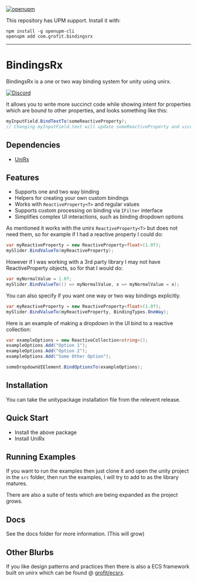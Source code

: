 [![openupm](https://img.shields.io/npm/v/com.grofit.bindingsrx?label=openupm&registry_uri=https://package.openupm.com)](https://openupm.com/packages/com.grofit.bindingsrx/)

This repository has UPM support. Install it with:

```
npm install -g openupm-cli
openupm add com.grofit.bindingsrx
```

----

# BindingsRx

BindingsRx is a one or two way binding system for unity using unirx.

[![Discord](https://img.shields.io/discord/488609938399297536.svg)](https://discord.gg/bS2rnGz)

It allows you to write more succinct code while showing intent for properties which are bound to other properties, and looks something like this:

```c#
myInputField.BindTextTo(someReactiveProperty);
// Changing myInputField.text will update someReactiveProperty and vice versa
```

## Dependencies

- [UniRx](https://github.com/neuecc/UniRx) 

## Features

- Supports one and two way binding
- Helpers for creating your own custom bindings
- Works with `ReactiveProperty<T>` and regular values
- Supports custom processing on binding via `IFilter` interface
- Simplifies complex UI interactions, such as binding dropdown options

As mentioned it works with the unirx `ReactiveProperty<T>` but does not need them, so for example if I had a reactive property I could do:

```c#
var myReactiveProperty = new ReactiveProperty<float>(1.0f);
mySlider.BindValueTo(myReactiveProperty);
```

However if I was working with a 3rd party library I may not have ReactiveProperty objects, so for that I would do:

```c#
var myNormalValue = 1.0f;
mySlider.BindValueTo(() => myNormalValue, x => myNormalValue = x);
```

You can also specify if you want one way or two way bindings explicitly.

```c#
var myReactiveProperty = new ReactiveProperty<float>(1.0f);
mySlider.BindValueTo(myReactiveProperty, BindingTypes.OneWay);
```

Here is an example of making a dropdown in the UI bind to a reactive collection:

```c#
var exampleOptions = new ReactiveCollection<string>();
exampleOptions.Add("Option 1");
exampleOptions.Add("Option 2");
exampleOptions.Add("Some Other Option");

someDropdownUIElement.BindOptionsTo(exampleOptions);
```


## Installation

You can take the unitypackage installation file from the relevent release.

## Quick Start

- Install the above package
- Install UniRx 

## Running Examples

If you want to run the examples then just clone it and open the unity project in the `src` folder, then run the examples, I will try to add to as the library matures.

There are also a suite of tests which are being expanded as the project grows.

## Docs

See the docs folder for more information. (This will grow)

## Other Blurbs

If you like design patterns and practices then there is also a ECS framework built on unirx which can be found @ [grofit/ecsrx](https://github.com/grofit/ecsrx).
